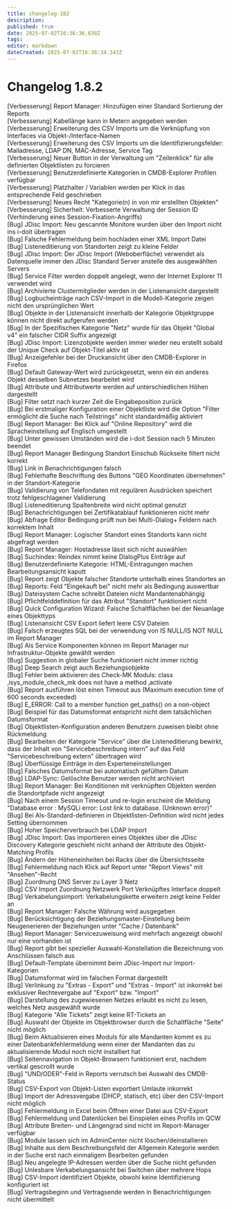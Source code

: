 ```yaml
---
title: changelog-182
description: 
published: true
date: 2025-07-02T16:36:36.638Z
tags: 
editor: markdown
dateCreated: 2025-07-02T16:36:34.343Z
---
```


# Changelog 1.8.2
<!-- cSpell:disable -->
<!-- markdownlint-disable MD052 -->
[Verbesserung]  Report Manager: Hinzufügen einer Standard Sortierung der Reports<br>
[Verbesserung]  Kabellänge kann in Metern angegeben werden<br>
[Verbesserung]  Erweiterung des CSV Imports um die Verknüpfung von Interfaces via Objekt-/Interface-Namen<br>
[Verbesserung]  Erweiterung des CSV Imports um die Identifizierungsfelder: Mailadresse, LDAP DN, MAC-Adresse, Service Tag<br>
[Verbesserung]  Neuer Button in der Verwaltung um "Zeilenklick" für alle definierten Objektlisten zu forcieren<br>
[Verbesserung]  Benutzerdefinierte Kategorien in CMDB-Explorer Profilen verfügbar<br>
[Verbesserung]  Platzhalter / Variablen werden per Klick in das entsprechende Feld geschrieben<br>
[Verbesserung]  Neues Recht "Kategorie(n) in von mir erstellten Objekten"<br>
[Verbesserung]  Sicherheit: Verbesserte Verwaltung der Session ID (Verhinderung eines Session-Fixation-Angriffs)<br>
[Bug]           JDisc Import: Neu gescannte Monitore wurden über den Import nicht ins i-doit übertragen<br>
[Bug]           Falsche Fehlermeldung beim hochladen einer XML Import Datei<br>
[Bug]           Listeneditierung von Standorten zeigt zu kleine Felder<br>
[Bug]           JDisc Import: Der JDisc Import (Weboberfläche) verwendet als Datenquelle immer den JDisc Standard Server anstelle des ausgewählten Servers<br>
[Bug]           Service Filter werden doppelt angelegt, wenn der Internet Explorer 11 verwendet wird<br>
[Bug]           Archivierte Clustermitglieder werden in der Listenansicht dargestellt<br>
[Bug]           Logbucheinträge nach CSV-Import in die Modell-Kategorie zeigen nicht den ursprünglichen Wert<br>
[Bug]           Objekte in der Listenansicht innerhalb der Kategorie Objektgruppe können nicht direkt aufgerufen werden<br>
[Bug]           In der Spezifischen Kategorie "Netz" wurde für das Objekt "Global v4" ein falscher CIDR Suffix angezeigt<br>
[Bug]           JDisc Import: Lizenzobjekte werden immer wieder neu erstellt sobald der Unique Check auf Objekt-Titel aktiv ist<br>
[Bug]           Anzeigefehler bei der Druckansicht über den CMDB-Explorer in Firefox<br>
[Bug]           Default Gateway-Wert wird zurückgesetzt, wenn ein ein anderes Objekt desselben Subnetzes bearbeitet wird<br>
[Bug]           Attribute und Attributwerte werden auf unterschiedlichen Höhen dargestellt<br>
[Bug]           Filter setzt nach kurzer Zeit die Eingabeposition zurück<br>
[Bug]           Bei erstmaliger Konfiguration einer Objektliste wird die Option "Filter ermöglicht die Suche nach Teilstrings" nicht standardmäßig aktiviert<br>
[Bug]           Report Manager: Bei Klick auf "Online Repository" wird die Spracheinstellung auf Englisch umgestellt<br>
[Bug]           Unter gewissen Umständen wird die i-doit Session nach 5 Minuten beendet<br>
[Bug]           Report Manager Bedingung Standort Einschub Rückseite filtert nicht korrekt<br>
[Bug]           Link in Benachrichtigungen falsch<br>
[Bug]           Fehlerhafte Beschriftung des Buttons "GEO Koordinaten übernehmen" in der Standort-Kategorie<br>
[Bug]           Validierung von Telefondaten mit regulären Ausdrücken speichert trotz fehlgeschlagener Validierung<br>
[Bug]           Listeneditierung Spaltenbreite wird nicht optimal genutzt<br>
[Bug]           Benachrichtigungen bei Zertifikatablauf funktionieren nicht mehr<br>
[Bug]           Abfrage Editor Bedingung prüft nun bei Multi-Dialog+ Feldern nach korrektem Inhalt<br>
[Bug]           Report Manager: Logischer Standort eines Standorts kann nicht abgefragt werden<br>
[Bug]           Report Manager: Hostadresse lässt sich nicht auswählen<br>
[Bug]           Suchindex: Reindex nimmt keine DialogPlus Einträge auf<br>
[Bug]           Benutzerdefinierte Kategorie: HTML-Eintragungen machen Bearbeitungsansicht kaputt<br>
[Bug]           Report zeigt Objekte falscher Standorte unterhalb eines Standortes an<br>
[Bug]           Reports: Feld "Eingekauft bei" nicht mehr als Bedingung auswertbar<br>
[Bug]           Dateisystem Cache schreibt Dateien nicht Mandantenabhängig<br>
[Bug]           Pflichtfelddefinition für das Attribut "Standort" funktioniert nicht<br>
[Bug]           Quick Configuration Wizard: Falsche Schaltflächen bei der Neuanlage eines Objekttyps<br>
[Bug]           Listenansicht CSV Export liefert leere CSV Dateien<br>
[Bug]           Falsch erzeugtes SQL bei der verwendung von IS NULL/IS NOT NULL im Report Manager<br>
[Bug]           Als Service Komponenten können im Report Manager nur Infrastruktur-Objekte gewählt werden<br>
[Bug]           Suggestion in globaler Suche funktioniert nicht immer richtig<br>
[Bug]           Deep Search zeigt auch Beziehungsobjekte<br>
[Bug]           Fehler beim aktivieren des Check-MK Moduls: class ‚isys_module_check_mk does not have a method ‚activate<br>
[Bug]           Report ausführen löst einen Timeout aus (Maximum execution time of 600 seconds exceeded)<br>
[Bug]           E_ERROR: Call to a member function get_paths() on a non-object<br>
[Bug]           Beispiel für das Datumsformat entspricht nicht dem tatsächlichen Datumsformat<br>
[Bug]           Objektlisten-Konfiguration anderen Benutzern zuweisen bleibt ohne Rückmeldung<br>
[Bug]           Bearbeiten der Kategorie "Service" über die Listeneditierung bewirkt, dass der Inhalt von "Servicebeschreibung intern" auf das Feld "Servicebeschreibung extern" übertragen wird<br>
[Bug]           Überflüssige Einträge in den Experteneinstellungen<br>
[Bug]           Falsches Datumsformat bei automatisch gefülltem Datum<br>
[Bug]           LDAP-Sync: Gelöschte Benutzer werden nicht archiviert<br>
[Bug]           Report Manager: Bei Konditionen mit verknüpften Objekten werden die Standortpfade nicht angezeigt<br>
[Bug]           Nach einem Session Timeout und re-login erscheint die Meldung "Database error : MySQLi error: Lost link to database. (Unknown error)"<br>
[Bug]           Bei Als-Standard-definieren in Objektlisten-Definition wird nicht jedes Setting übernommen<br>
[Bug]           Hoher Speicherverbrauch bei LDAP Import<br>
[Bug]           JDisc Import: Das importieren eines Objektes über die JDisc Discovery Kategorie geschieht nicht anhand der Attribute des Objekt-Matching Profils<br>
[Bug]           Ändern der Höheneinheiten bei Racks über die Übersichtsseite<br>
[Bug]           Fehlermeldung nach Klick auf Report unter "Report Views" mit "Ansehen"-Recht<br>
[Bug]           Zuordnung DNS Server zu Layer 3 Netz<br>
[Bug]           CSV Import Zuordnung Netzwerk Port Verknüpftes Interface doppelt<br>
[Bug]           Verkabelungsimport: Verkabelungskette erweitern zeigt keine Felder an<br>
[Bug]           Report Manager: Falsche Währung wird ausgegeben<br>
[Bug]           Berücksichtigung der Beziehungsmaster-Einstellung beim Neugenerieren der Beziehungen unter "Cache / Datenbank"<br>
[Bug]           Report Manager: Servicezuweisung wird mehrfach angezeigt obwohl nur eine vorhanden ist<br>
[Bug]           Report gibt bei spezieller Auswahl-Konstellation die Bezeichnung von Anschlüssen falsch aus<br>
[Bug]           Default-Template übernimmt beim JDisc-Import nur Import-Kategorien<br>
[Bug]           Datumsformat wird im falschen Format dargestellt<br>
[Bug]           Verlinkung zu "Extras - Export" und "Extras - Import" ist inkorrekt bei exklusiver Rechtevergabe auf "Export" bzw. "Import"<br>
[Bug]           Darstellung des zugewiesenen Netzes erlaubt es nicht zu lesen, welches Netz ausgewählt wurde<br>
[Bug]           Kategorie "Alle Tickets" zeigt keine RT-Tickets an<br>
[Bug]           Auswahl der Objekte im Objektbrowser durch die Schaltfläche "Seite" nicht möglich<br>
[Bug]           Beim Aktualisieren eines Moduls für alle Mandanten kommt es zu einer Datenbankfehlermeldung wenn einer der Mandanten das zu aktualisierende Modul noch nicht installiert hat<br>
[Bug]           Seitennavigation in Objekt-Browsern funktioniert erst, nachdem vertikal gescrollt wurde<br>
[Bug]           "UND/ODER"-Feld in Reports verrutsch bei Auswahl des CMDB-Status<br>
[Bug]           CSV-Export von Objekt-Listen exportiert Umlaute inkorrekt<br>
[Bug]           Import der Adressvergabe (DHCP, statisch, etc) über den CSV-Import nicht möglich<br>
[Bug]           Fehlermeldung in Excel beim Öffnen einer Datei aus CSV-Export<br>
[Bug]           Fehlermeldung und Datenlücken bei Einspielen eines Profils im QCW<br>
[Bug]           Attribute Breiten- und Längengrad sind nicht im Report-Manager verfügbar<br>
[Bug]           Module lassen sich im AdminCenter nicht löschen/deinstallieren<br>
[Bug]           Inhalte aus dem Beschreibungsfeld der Allgemein Kategorie werden in der Suche erst nach einmaligem Bearbeiten gefunden<br>
[Bug]           Neu angelegte IP-Adressen werden über die Suche nicht gefunden<br>
[Bug]           Unlesbare Verkabelungsansicht bei Switchen über mehrere Hops<br>
[Bug]           CSV-Import identifiziert Objekte, obwohl keine Identifizierung konfiguriert ist<br>
[Bug]           Vertragsbeginn und Vertragsende werden in Benachrichtigungen nicht übermittelt<br>
